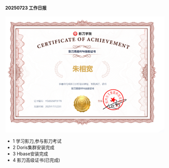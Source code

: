 #### 20250723 工作日报
![](imgs/img0723_1.png)
* 1 学习影刀,参与影刀考试
* 2 Doris集群安装完成
* 3 Hbase安装完成
* 4 影刀高级证书(已完成)








